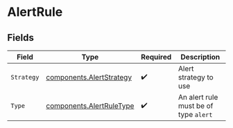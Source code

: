 # AlertRule


## Fields

| Field                                                                | Type                                                                 | Required                                                             | Description                                                          |
| -------------------------------------------------------------------- | -------------------------------------------------------------------- | -------------------------------------------------------------------- | -------------------------------------------------------------------- |
| `Strategy`                                                           | [components.AlertStrategy](../../models/components/alertstrategy.md) | :heavy_check_mark:                                                   | Alert strategy to use                                                |
| `Type`                                                               | [components.AlertRuleType](../../models/components/alertruletype.md) | :heavy_check_mark:                                                   | An alert rule must be of type `alert`                                |